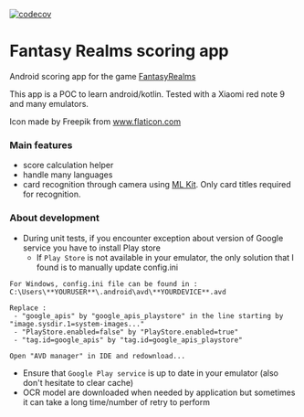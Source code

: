 [![codecov](https://codecov.io/gh/benjamin-klamerek/fantasy-realm-scoring/branch/master/graph/badge.svg)](https://codecov.io/gh/benjamin-klamerek/fantasy-realm-scoring)

# Fantasy Realms scoring app
Android scoring app for the game [FantasyRealms](https://boardgamegeek.com/boardgame/223040/fantasy-realms)

This app is a POC to learn android/kotlin.
Tested with a Xiaomi red note 9 and many emulators.

Icon made by Freepik from www.flaticon.com

### Main features
- score calculation helper
- handle many languages
- card recognition through camera using [ML Kit](https://developers.google.com/ml-kit/vision/text-recognition/android). Only card titles required for recognition.


### About development
- During unit tests, if you encounter exception about version of Google service you have to install Play store
    * If ```Play Store``` is not available in your emulator, the only solution that I found is to manually update config.ini
```
For Windows, config.ini file can be found in : C:\Users\**YOURUSER**\.android\avd\**YOURDEVICE**.avd

Replace : 
 - "google_apis" by "google_apis_playstore" in the line starting by "image.sysdir.1=system-images..."
 - "PlayStore.enabled=false" by "PlayStore.enabled=true"
 - "tag.id=google_apis" by "tag.id=google_apis_playstore"

Open "AVD manager" in IDE and redownload...
 ```  
   * Ensure that ```Google Play service``` is up to date in your emulator (also don't hesitate to clear cache)
   * OCR model are downloaded when needed by application but sometimes it can take a long time/number of retry to perform
